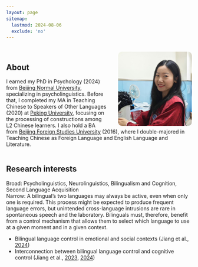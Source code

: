 ```yaml
---
layout: page
sitemap:
  lastmod: 2024-08-06
  exclude: 'no'
---
```

<br />
<!-- Profile picture -->
<img class="ProfilePic" img width="200" align="left" alt="Siyi Jiang" style="float: right; margin-left: 28px; margin-up: 30px; border-radius: 10px; background-color: rgba(255, 255, 255, 0.5);" src="IMG_4681.jpg">

## About
I earned my PhD in Psychology (2024) from [Beijing Normal University](https://en.wikipedia.org/wiki/Beijing_Normal_University), specializing in psycholinguistics. Before that, I completed my MA in Teaching Chinese to Speakers of Other Languages (2020) at [Peking University](https://en.wikipedia.org/wiki/Peking_University), focusing on the processing of constructions among L2 Chinese learners. I also hold a BA from [Beijing Foreign Studies University](https://en.wikipedia.org/wiki/Beijing_Foreign_Studies_University) (2016), where I double-majored in Teaching Chinese as Foreign Language and English Language and Literature.
<br /> <br />

## Research interests
Broad: Psycholinguistics, Neurolinguistics, Bilingualism and Cognition, Second Language Acquisition<br /> 
Narrow: A bilingual’s two languages may always be active, even when only one is required. This process might be expected to produce frequent language errors, but unintended cross-language intrusions are rare in spontaneous speech and the laboratory. Bilinguals must, therefore, benefit from a control mechanism that allows them to select which language to use at a given moment and in a given context.<br /> 
- Bilingual language control in emotional and social contexts (Jiang et al., [2024](https://doi.org/10.1016/j.jml.2024.104527))
- Interconnection between bilingual language control and cognitive control (Jiang et al., [2023](https://doi.org/10.1017/S1366728922000323), [2024](https://doi.org/10.1017/S1366728923000494))
